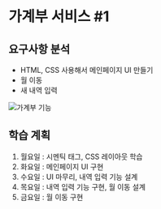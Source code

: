 # 가계부 서비스 #1

## 요구사항 분석

- HTML, CSS 사용해서 메인페이지 UI 만들기
- 월 이동
- 새 내역 입력

![가계부 기능](https://user-images.githubusercontent.com/60080167/223045069-169bbf61-90bb-4807-9d3b-d7a5cefbd2f6.png)

## 학습 계획

1. 월요일 : 시멘틱 태그, CSS 레이아웃 학습
2. 화요일 : 메인페이지 UI 구현
3. 수요일 : UI 마무리, 내역 입력 기능 설계
4. 목요일 : 내역 입력 기능 구현, 월 이동 설계
5. 금요일 : 월 이동 구현